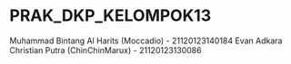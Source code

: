 # PRAK_DKP_KELOMPOK13
Muhammad Bintang Al Harits (Moccadio) - 21120123140184
Evan Adkara Christian Putra (ChinChinMarux) - 21120123130086
